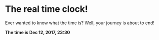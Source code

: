 # The real time clock!

Ever wanted to know what the time is? Well, your journey is about to end!

**The time is Dec 12, 2017, 23:30**